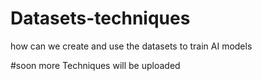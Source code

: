 # Datasets-techniques
how can we create and use the datasets to train AI models 

#soon more Techniques will be uploaded
